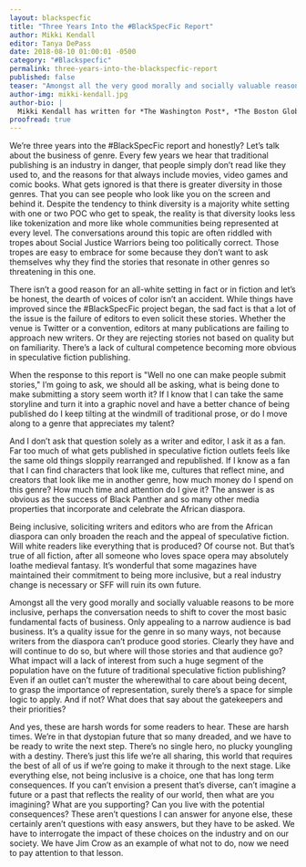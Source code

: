 ```yaml
---
layout: blackspecfic
title: "Three Years Into the #BlackSpecFic Report"
author: Mikki Kendall
editor: Tanya DePass
date: 2018-08-10 01:00:01 -0500
category: "#Blackspecfic"
permalink: three-years-into-the-blackspecfic-report
published: false
teaser: "Amongst all the very good morally and socially valuable reasons to be more inclusive, perhaps the conversation needs to shift to cover the most basic fundamental facts of business"
author-img: mikki-kendall.jpg
author-bio: |
  Mikki Kendall has written for *The Washington Post*, *The Boston Globe*, *Time*, *Ebony*, *Essence*, and other online and print markets. She has been published in several anthologies, both fiction and nonfiction. She edited the *Locus* nominated anthology *Hidden Youth* with Chesya Burke, and was part of the Hugo nominated team of editors at *Fireside Magazine*. Born and raised in Chicago, her books *Hood Feminism* and *Amazons, Abolitionists, and Activists: A Graphic History of Women's Fight For their Rights* will be published by Penguin Random House in 2019.
proofread: true
---
```


We’re three years into the #BlackSpecFic report and honestly? Let’s talk about the business of genre. Every few years we hear that traditional publishing is an industry in danger, that people simply don’t read like they used to, and the reasons for that always include movies, video games and comic books. What gets ignored is that there is greater diversity in those genres. That you can see people who look like you on the screen and behind it. Despite the tendency to think diversity is a majority white setting with one or two POC who get to speak, the reality is that diversity looks less like tokenization and more like whole communities being represented at every level. The conversations around this topic are often riddled with tropes about Social Justice Warriors being too politically correct. Those tropes are easy to embrace for some because they don’t want to ask themselves why they find the stories that resonate in other genres so threatening in this one.

There isn’t a good reason for an all-white setting in fact or in fiction and let’s be honest, the dearth of voices of color isn’t an accident. While things have improved since the #BlackSpecFic project began, the sad fact is that a lot of the issue is the failure of editors to even solicit these stories. Whether the venue is Twitter or a convention, editors at many publications are failing to approach new writers. Or they are rejecting stories not based on quality but on familiarity. There’s a lack of cultural competence becoming more obvious in speculative fiction publishing.

When the response to this report is "Well no one can make people submit stories," I’m going to ask, we should all be asking, what is being done to make submitting a story seem worth it? If I know that I can take the same storyline and turn it into a graphic novel and have a better chance of being published do I keep tilting at the windmill of traditional prose, or do I move along to a genre that appreciates my talent?

And I don’t ask that question solely as a writer and editor, I ask it as a fan. Far too much of what gets published in speculative fiction outlets feels like the same old things sloppily rearranged and republished. If I know as a fan that I can find characters that look like me, cultures that reflect mine, and creators that look like me in another genre, how much money do I spend on this genre? How much time and attention do I give it? The answer is as obvious as the success of Black Panther and so many other media properties that incorporate and celebrate the African diaspora.

Being inclusive, soliciting writers and editors who are from the African diaspora can only broaden the reach and the appeal of speculative fiction. Will white readers like everything that is produced? Of course not. But that’s true of all fiction, after all someone who loves space opera may absolutely loathe medieval fantasy. It’s wonderful that some magazines have maintained their commitment to being more inclusive, but a real industry change is necessary or SFF will ruin its own future.

Amongst all the very good morally and socially valuable reasons to be more inclusive, perhaps the conversation needs to shift to cover the most basic fundamental facts of business. Only appealing to a narrow audience is bad business. It’s a quality issue for the genre in so many ways, not because writers from the diaspora can’t produce good stories. Clearly they have and will continue to do so, but where will those stories and that audience go? What impact will a lack of interest from such a huge segment of the population have on the future of traditional speculative fiction publishing? Even if an outlet can’t muster the wherewithal to care about being decent, to grasp the importance of representation, surely there’s a space for simple logic to apply. And if not? What does that say about the gatekeepers and their priorities?

And yes, these are harsh words for some readers to hear. These are harsh times. We’re in that dystopian future that so many dreaded, and we have to be ready to write the next step. There’s no single hero, no plucky youngling with a destiny. There’s just this life we’re all sharing, this world that requires the best of all of us if we’re going to make it through to the next stage. Like everything else, not being inclusive is a choice, one that has long term consequences. If you can’t envision a present that’s diverse, can’t imagine a future or a past that reflects the reality of our world, then what are you imagining? What are you supporting? Can you live with the potential consequences? These aren’t questions I can answer for anyone else, these certainly aren’t questions with easy answers, but they have to be asked. We have to interrogate the impact of these choices on the industry and on our society. We have Jim Crow as an example of what not to do, now we need to pay attention to that lesson.
